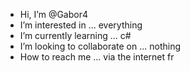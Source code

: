 - Hi, I’m @Gabor4
-  I’m interested in ... everything
-  I’m currently learning ... c#
-  I’m looking to collaborate on ... nothing
-  How to reach me ... via the internet fr

<!---
Gabor4/Gabor4 is a ✨ special ✨ repository because its `README.md` (this file) appears on your GitHub profile.
You can click the Preview link to take a look at your changes.
--->
